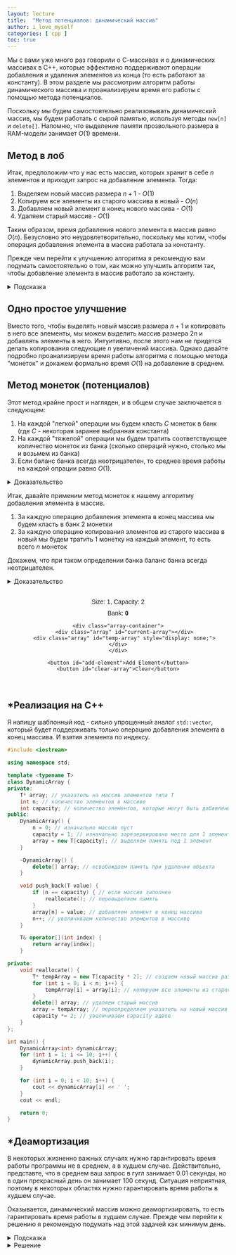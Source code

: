 ```yaml
---
layout: lecture
title:  "Метод потенциалов: динамический массив"
author: i_love_myself
categories: [ cpp ]
toc: true
---
```


Мы с вами уже много раз говорили о С-массивах и о динамических массивах в С++, которые эффективно поддерживают операции добавления и удаления элементов из конца (то есть работают за константу). В этом разделе мы рассмотрим алгоритм работы динамического массива и проанализируем время его работы с помощью метода потенциалов.

Поскольку мы будем самостоятельно реализовывать динамический массив, мы будем работать с сырой памятью, используя методы `new[n]` и `delete[]`. Напомню, что выделение памяти прозвольного размера в RAM-модели занимает $O(1)$ времени.

## Метод в лоб

Итак, предположим что у нас есть массив, которых хранит в себе $n$ элементов и приходит запрос на добавление элемента. Тогда:

1. Выделяем новый массив размера $n + 1$ - $O(1)$
2. Копируем все элементы из старого массива в новый - $O(n)$
3. Добавляем новый элемент в конец нового массива - $O(1)$
4. Удаляем старый массив - $O(1)$

Таким образом, время добавления нового элемента в массив равно $O(n)$. Безусловно это неудовлетворительно, поскольку мы хотим, чтобы операция добавления элемента в массив работала за константу.

Прежде чем перейти к улучшению алгоритма я рекомендую вам подумать самостоятельно о том, как можно улучшить алгоритм так, чтобы добавление элемента в массив работало за константу.

<details>
<summary>Подсказка</summary>
Время работы добавления элемента будет не константа, а константа в среднем.
</details>

## Одно простое улучшение

Вместо того, чтобы выделять новый массив размера $n + 1$ и копировать в него все элементы, мы можем выделить массив размера $2n$ и добавлять элементы в него. Интуитивно, после этого нам не придется делать копирования следующие $n$ увеличений массива. Однако давайте подробно проанализируем время работы алгоритма с помощью метода "монеток" и докажем формально время $O(1)$ на добавление в среднем.

## Метод монеток (потенциалов)

Этот метод крайне прост и нагляден, и в общем случае заключается в следующем:

1. На каждой "легкой" операции мы будем класть $C$ монеток в банк (где $C$ - некоторая заранее выбранная константа)
2. На каждой "тяжелой" операции мы будем тратить соответствующее количество монеток из банка (сколько операций нужно, столько мы и возьмем из банка)
3. Если баланс банка всегда неотрицателен, то среднее время работы на каждой опрации равно $O(1)$.

<details markdown="1">
<summary>Доказательство</summary>

Поскольку баланс банка всегда неотрицателен, то сумма всех "падений" баланса банка не превышает сумму всех "подъемов" баланса банка. Поскольку сумма всех "подъемов" баланса банка равна $Cn$, то сумма всех "падений" баланса банка не превышает $Cn$, то есть суммарное время работы алгоритма равно $O(n)$, а значит в среднем на одну операцию $O(1)$.

</details>

Итак, давайте применим метод монеток к нашему алгоритму добавления элемента в массив.

1. За каждую операцию добавления элемента в конец массива мы будем класть в банк 2 монетки
2. За каждую операцию копирования элементов из старого массива в новый мы будем тратить 1 монетку на каждый элемент, то есть всего $n$ монеток

Докажем, что при таком определении банка баланс банка всегда неотрицателен.

<details markdown="1">
<summary>Доказательство</summary>

1. Начнем с ситуации, в которой у нас есть массив размера $n$, но в неём зарезервировано $2n$ памяти, а баланс нулевой.
2. Следующие $n$ операций добавления в массив сделают наш банк размером $2n$ монеток
3. Затем мы будем вынуждены скопировать все элементы из старого массива (размера $2n$) в новый (размера $4n$) - то есть нам нужно $2n$ операций, но у нас есть $2n$ монеток в банке (за $n$ операций вставки), а значит мы можем себе это позволить
4. Таким образом, баланс в банке всегда неотрицательный, и, следовательно, время работы алгоритма на добавление элемента в массив равно $O(1)$ в среднем.

</details>

<div id="dynamic-array-container">
    <div class="info">Size: <span id="n">1</span>, Capacity: <span id="capacity">2</span></div>
    <div class="info">Bank: <span id="potential" class="potential">0</span></div>

    <div class="array-container">
        <div class="array" id="current-array"></div>
        <div class="array" id="temp-array" style="display: none;"></div>
    </div>

    <button id="add-element">Add Element</button>
    <button id="clear-array">Clear</button>
</div>

<style>
    #dynamic-array-container {
        font-family: Arial, sans-serif;
        text-align: center;
        padding: 20px;
    }

    #dynamic-array-container .array-container {
        display: flex;
        justify-content: center;
        margin: 20px 0;
    }

    #dynamic-array-container .array {
        display: flex;
        border: 2px solid black;
        padding: 5px;
        margin: 0 10px;
        position: relative;
    }

    #dynamic-array-container .array .element {
        width: 40px;
        height: 40px;
        display: flex;
        align-items: center;
        justify-content: center;
        border: 1px solid black;
        margin: 2px;
        background-color: #f0f0f0;
    }

    #dynamic-array-container .info {
        margin: 10px 0;
    }

    #dynamic-array-container .potential {
        font-weight: bold;
    }

    #dynamic-array-container .potential.positive {
        color: green;
    }

    #dynamic-array-container .potential.negative {
        color: red;
    }
</style>
<script>
    class DynamicArray {
        constructor() {
            this.reset();
        }

        reset() {
            this.array = [1];
            this.n = 1;
            this.capacity = 2;
            this.potential = 0;
            this.tempArray = null;
            this.enableButtons();
            this.render();
        }

        addElement() {
            const prevPotential = this.potential;
            if (this.n === this.capacity) {
                this.reallocate();
            } else {
                this.potential += 2;
                this.updatePotentialClass(prevPotential);
                this.array[this.n] = this.n + 1;
                this.n++;
                this.render();
            }
        }

        reallocate() {
            this.disableButtons();
            const prevPotential = this.potential;
            this.tempArray = Array(this.capacity * 2).fill(null);
            const tempArrayDiv = document.getElementById('temp-array');
            tempArrayDiv.style.display = 'flex';
            this.renderTempArray();

            let index = 0;
            const copyInterval = setInterval(() => {
                this.tempArray[index] = this.array[index];
                this.potential--;
                this.updatePotentialClass(prevPotential);
                this.renderTempArray();
                this.renderBank();
                index++;

                if (index === this.n) {
                    clearInterval(copyInterval);
                    this.finalizeReallocation();
                }
            }, 500);
        }

        finalizeReallocation() {
            this.array = this.tempArray;
            this.capacity *= 2;
            this.tempArray = null;
            const prevPotential = this.potential;
            this.updatePotentialClass(prevPotential);
            document.getElementById('temp-array').style.display = 'none';
            this.enableButtons();
            this.render();
        }

        render() {
            const currentArrayDiv = document.getElementById('current-array');
            currentArrayDiv.innerHTML = '';
            const filledArray = this.array.slice(0, this.n).concat(Array(this.capacity - this.n).fill(null));
            filledArray.forEach(value => {
                const elementDiv = document.createElement('div');
                elementDiv.className = 'element';
                elementDiv.textContent = value !== null ? value : '';
                currentArrayDiv.appendChild(elementDiv);
            });
            document.getElementById('n').textContent = this.n;
            document.getElementById('capacity').textContent = this.capacity;
            this.renderBank();
        }

        renderTempArray() {
            const tempArrayDiv = document.getElementById('temp-array');
            tempArrayDiv.innerHTML = '';
            this.tempArray.forEach(value => {
                const elementDiv = document.createElement('div');
                elementDiv.className = 'element';
                elementDiv.textContent = value !== null ? value : '';
                tempArrayDiv.appendChild(elementDiv);
            });
        }

        renderBank() {
            const potentialSpan = document.getElementById('potential');
            potentialSpan.textContent = this.potential;
        }

        updatePotentialClass(prevPotential) {
            const potentialSpan = document.getElementById('potential');
            if (this.potential > prevPotential) {
                potentialSpan.className = 'potential positive';
            } else if (this.potential < prevPotential) {
                potentialSpan.className = 'potential negative';
            } else {
                potentialSpan.className = 'potential';
            }
        }

        disableButtons() {
            document.getElementById('add-element').disabled = true;
            document.getElementById('clear-array').disabled = true;
        }

        enableButtons() {
            document.getElementById('add-element').disabled = false;
            document.getElementById('clear-array').disabled = false;
        }
    }

    const dynamicArray = new DynamicArray();
    document.getElementById('add-element').addEventListener('click', () => {
        dynamicArray.addElement();
    });
    document.getElementById('clear-array').addEventListener('click', () => {
        dynamicArray.reset();
    });
</script>

## *Реализация на C++

Я напишу шаблонный код - сильно упрощенный аналог `std::vector`, который будет поддерживать только операцию добавления элемента в конец массива. И взятия элемента по индексу.

```cpp
#include <iostream>

using namespace std;

template <typename T>
class DynamicArray {
private:
    T* array; // указатель на массив элементов типа T
    int n; // количество элементов в массиве
    int capacity; // количество элементов, которые могут быть добавлены в массив
public:
    DynamicArray() {
        n = 0; // изначально массив пуст
        capacity = 1; // изначально зарезервировано место для 1 элемента
        array = new T[capacity]; // выделяем память под 1 элемент
    }

    ~DynamicArray() {
        delete[] array; // освобождаем память при удалении объекта
    }

    void push_back(T value) {
        if (n == capacity) { // если массив заполнен
            reallocate(); // перевыделяем память
        }
        array[n] = value; // добавляем элемент в конец массива
        n++; // увеличиваем количество элементов в массиве
    }

    T& operator[](int index) {
        return array[index];
    }

private:
    void reallocate() {
        T* tempArray = new T[capacity * 2]; // создаем новый массив размера 2 * capacity
        for (int i = 0; i < n; i++) {
            tempArray[i] = array[i]; // копируем все элементы из старого массива в новый
        }
        delete[] array; // удаляем старый массив
        array = tempArray; // переопределяем указатель на новый массив
        capacity *= 2; // увеличиваем capacity вдвое
    }
};

int main() {
    DynamicArray<int> dynamicArray;
    for (int i = 1; i <= 10; i++) {
        dynamicArray.push_back(i);
    }

    for (int i = 0; i < 10; i++) {
        cout << dynamicArray[i] << ' ';
    }
    cout << endl;

    return 0;
}
```

## *Деамортизация

В некоторых жизненно важных случаях нужно гарантировать время работы программы не в среднем, а в худшем случае. Действительно, представте, что в среднем ваш запрос в гугл занимает 0.01 секунды, но в один прекрасный день он занимает 100 секунд. Ситуация неприятная, поэтому в некоторых областях нужно гарантировать время работы в худшем случае.

Оказывается, динамический массив можно деамортизировать, то есть гарантировать время работы в худшем случае. Прежде чем перейти к решению я рекомендую подумать над этой задачей как минимум день.

<details>
<summary>Подсказка</summary>
Вам понадобится больше памяти
</details>

<details markdown="1">
<summary>Решение</summary>

Давайте опять начнем со случая, когда у вас есть массив размера $2n$ и $n$ элементов в нем заняты.

Ключевой трюк - добавим еще один массив размера $4n$. Теперь на каждое добавление в конец первого массива мы будем совершать еще 2 операции копирования очередных элементов из первого массива во второй. Таким образом к моменту полного заполнения первого массива ($n$ операций) у нас будет второй массив, в котором все элементы из первого массива будут скопированы ($2n$ копирований). После этого мы можем забыть о первом заполненном массиве и создать новый массив размера $8n$ и так продолжать.

</details>
